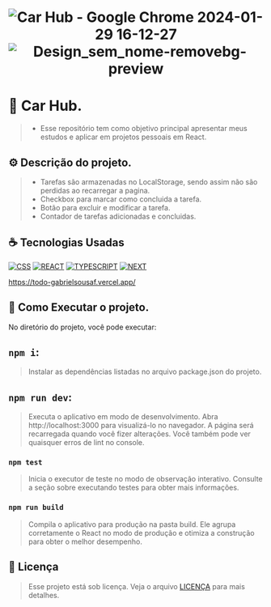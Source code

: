 <h1 align="center" width:100%>


![Car Hub - Google Chrome 2024-01-29 16-12-27](https://github.com/gabrielsousaf/Car-Hub/assets/121953504/1db218f5-30ca-41ba-8ea2-a3b223f0639d)
![Design_sem_nome-removebg-preview](https://github.com/gabrielsousaf/Car-Hub/assets/121953504/d0f97ce4-04e2-440f-aa85-15aca046acb2)


 

# 📱 Car Hub.
> * Esse repositório tem como objetivo principal apresentar meus estudos e aplicar em projetos pessoais em React.  

## ⚙ Descrição do projeto.
> * Tarefas são armazenadas no LocalStorage, sendo assim não são perdidas ao recarregar a pagina.<br>
> * Checkbox para marcar como concluida a tarefa.<br>
> * Botão para excluir e modificar a tarefa.<br>
> * Contador de tarefas adicionadas e concluidas.
 

## ☕ Tecnologias Usadas

[![CSS](https://img.shields.io/badge/CSS3-1572B6?style=for-the-badge&logo=css3&logoColor=white)](#)
[![REACT](https://img.shields.io/badge/React-20232A?style=for-the-badge&logo=react&logoColor=61DAFB)](#)
[![TYPESCRIPT](https://img.shields.io/badge/TypeScript-007ACC?style=for-the-badge&logo=typescript&logoColor=white)](#)
[![NEXT](https://img.shields.io/badge/Next-black?style=for-the-badge&logo=next.js&logoColor=white)](#)

https://todo-gabrielsousaf.vercel.app/


## 📎 Como Executar o projeto.

No diretório do projeto, você pode executar:

## `npm i`:
> Instalar as dependências listadas no arquivo package.json do projeto.

## `npm run dev`: 
> Executa o aplicativo em modo de desenvolvimento.
> Abra http://localhost:3000 para visualizá-lo no navegador.
> A página será recarregada quando você fizer alterações.
> Você também pode ver quaisquer erros de lint no console.

### `npm test`
> Inicia o executor de teste no modo de observação interativo.
> Consulte a seção sobre executando testes para obter mais informações.

### `npm run build`
> Compila o aplicativo para produção na pasta build.
> Ele agrupa corretamente o React no modo de produção e otimiza a construção para obter o melhor desempenho.
   
## 📝 Licença

> Esse projeto está sob licença. Veja o arquivo [LICENÇA](LICENSE) para mais detalhes.


